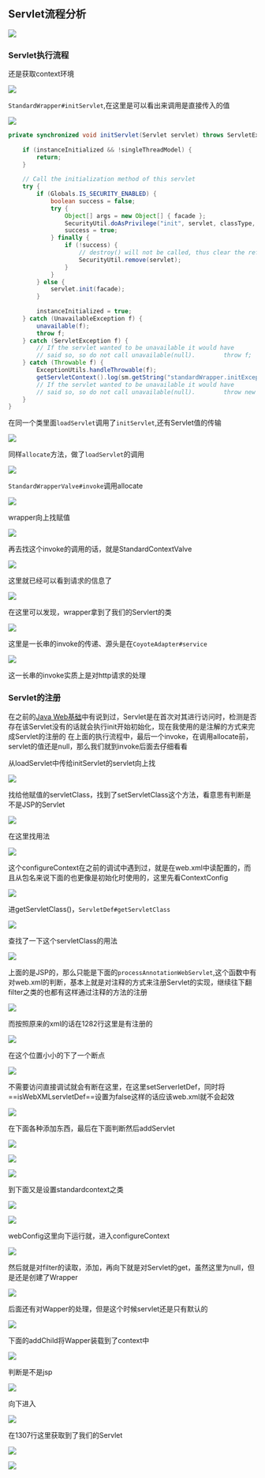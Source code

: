   ## Servlet流程分析

![](attachments/Pasted%20image%2020230315151437.png)

### Servlet执行流程
还是获取context环境

![](attachments/Pasted%20image%2020230315154144.png)

`StandardWrapper#initServlet`,在这里是可以看出来调用是直接传入的值

![](attachments/Pasted%20image%2020230315155914.png)

```java
private synchronized void initServlet(Servlet servlet) throws ServletException {  
  
    if (instanceInitialized && !singleThreadModel) {  
        return;  
    }  
  
    // Call the initialization method of this servlet  
    try {  
        if (Globals.IS_SECURITY_ENABLED) {  
            boolean success = false;  
            try {  
                Object[] args = new Object[] { facade };  
                SecurityUtil.doAsPrivilege("init", servlet, classType, args);  
                success = true;  
            } finally {  
                if (!success) {  
                    // destroy() will not be called, thus clear the reference now  
                    SecurityUtil.remove(servlet);  
                }  
            }  
        } else {  
            servlet.init(facade);  
        }  
  
        instanceInitialized = true;  
    } catch (UnavailableException f) {  
        unavailable(f);  
        throw f;  
    } catch (ServletException f) {  
        // If the servlet wanted to be unavailable it would have  
        // said so, so do not call unavailable(null).        throw f;  
    } catch (Throwable f) {  
        ExceptionUtils.handleThrowable(f);  
        getServletContext().log(sm.getString("standardWrapper.initException", getName()), f);  
        // If the servlet wanted to be unavailable it would have  
        // said so, so do not call unavailable(null).        throw new ServletException(sm.getString("standardWrapper.initException", getName()), f);  
    }  
}
```

在同一个类里面`loadServlet`调用了`initServlet`,还有Servlet值的传输

![](attachments/Pasted%20image%2020230315160415.png)

同样`allocate`方法，做了`loadServlet`的调用

![](attachments/Pasted%20image%2020230315164708.png)

`StandardWrapperValve#invoke`调用allocate

![](attachments/Pasted%20image%2020230315164833.png)

wrapper向上找赋值 

![](attachments/Pasted%20image%2020230315165022.png)

再去找这个invoke的调用的话，就是StandardContextValve

![](attachments/Pasted%20image%2020230315165732.png)

这里就已经可以看到请求的信息了

![](attachments/Pasted%20image%2020230315165749.png)

在这里可以发现，wrapper拿到了我们的Servlert的类

![](attachments/Pasted%20image%2020230316151505.png)

这里是一长串的invoke的传递、源头是在`CoyoteAdapter#service`

![](attachments/Pasted%20image%2020230316185312.png)


这一长串的invoke实质上是对http请求的处理

###  Servlet的注册
在之前的[Java Web基础](../../Java%20Web/Java%20Web基础.md)中有说到过，Servlet是在首次对其进行访问时，检测是否存在该Servlet没有的话就会执行init开始初始化，现在我使用的是注解的方式来完成Servlet的注册的
在上面的执行流程中，最后一个invoke，在调用allocate前，servlet的值还是null，那么我们就到invoke后面去仔细看看

从loadServlet中传给initServlet的servlet向上找

![](attachments/Pasted%20image%2020230316194134.png)

找给他赋值的servletClass，找到了setServletClass这个方法，看意思有判断是不是JSP的Servlet

![](attachments/Pasted%20image%2020230316194504.png)


在这里找用法

![](attachments/Pasted%20image%2020230317093919.png)

这个configureContext在之前的调试中遇到过，就是在web.xml中读配置的，而且从包名来说下面的也更像是初始化时使用的，这里先看ContextConfig

![](attachments/Pasted%20image%2020230317094714.png)

进getServletClass()，`ServletDef#getServletClass`

![](attachments/Pasted%20image%2020230317094835.png)

查找了一下这个servletClass的用法

![](attachments/Pasted%20image%2020230317095132.png)

上面的是JSP的，那么只能是下面的`processAnnotationWebServlet`,这个函数中有对web.xml的判断，基本上就是对注释的方式来注册Servlet的实现，继续往下翻filter之类的也都有这样通过注释的方法的注册

![](attachments/Pasted%20image%2020230317095442.png)

而按照原来的xml的话在1282行这里是有注册的

![](attachments/Pasted%20image%2020230317100610.png)

在这个位置小小的下了一个断点

![](attachments/Pasted%20image%2020230317100906.png)

不需要访问直接调试就会有断在这里，在这里setServerletDef，同时将==isWebXMLservletDef==设置为false这样的话应该web.xml就不会起效

![](attachments/Pasted%20image%2020230317101102.png)

在下面各种添加东西，最后在下面判断然后addServlet

![](attachments/Pasted%20image%2020230317101651.png)

![](attachments/Pasted%20image%2020230317101832.png)

![](attachments/Pasted%20image%2020230317102019.png)

到下面又是设置standardcontext之类

![](attachments/Pasted%20image%2020230317102530.png)

![](attachments/Pasted%20image%2020230317104450.png)

webConfig这里向下运行就，进入configureContext

![](attachments/Pasted%20image%2020230317105245.png)

然后就是对filter的读取，添加，再向下就是对Servlet的get，虽然这里为null，但是还是创建了Wrapper

![](attachments/Pasted%20image%2020230317105602.png)

后面还有对Wapper的处理，但是这个时候servlet还是只有默认的

![](attachments/Pasted%20image%2020230317105841.png)

下面的addChild将Wapper装载到了context中

![](attachments/Pasted%20image%2020230317110014.png)

判断是不是jsp

![](attachments/Pasted%20image%2020230317120504.png)

向下进入

![](attachments/Pasted%20image%2020230317120557.png)


在1307行这里获取到了我们的Servlet

![](attachments/Pasted%20image%2020230317110243.png)

![](attachments/Pasted%20image%2020230317110303.png)